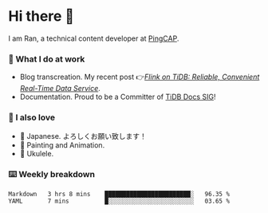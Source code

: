# Hi there 👋

I am Ran, a technical content developer at [PingCAP](https://pingcap.com/).

### 📝 What I do at work

- Blog transcreation. My recent post 👉[*Flink on TiDB: Reliable, Convenient Real-Time Data Service*](https://pingcap.com/blog/flink-on-tidb-reliable-convenient-real-time-data-service).
- Documentation. Proud to be a Committer of [TiDB Docs SIG](https://developer.tidb.io/sig/docs)!

### 🤠 I also love

- 💬 Japanese. よろしくお願い致します！ 
- 🎨 Painting and Animation. 
- 🎸 Ukulele.

### ⌨️ Weekly breakdown

<!--START_SECTION:waka-->
```text
Markdown   3 hrs 8 mins    ████████████████████████░   96.35 % 
YAML       7 mins          █░░░░░░░░░░░░░░░░░░░░░░░░   03.65 % 
```
<!--END_SECTION:waka-->
